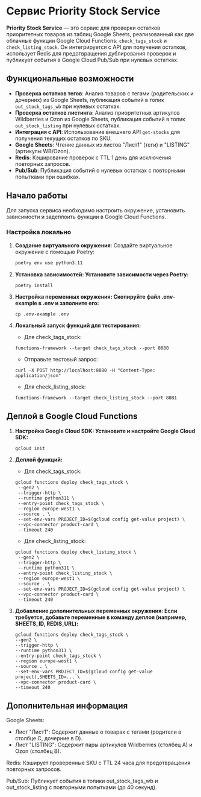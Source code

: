 # Сервис Priority Stock Service

**Priority Stock Service** — это сервис для проверки остатков приоритетных товаров из таблиц Google Sheets, реализованный как две облачные функции Google Cloud Functions: `check_tags_stock` и `check_listing_stock`. Он интегрируется с API для получения остатков, использует Redis для предотвращения дублирования проверок и публикует события в Google Cloud Pub/Sub при нулевых остатках.

## Функциональные возможности

- **Проверка остатков тегов**: Анализ товаров с тегами (родительских и дочерних) из Google Sheets, публикация событий в топик `out_stock_tags_wb` при нулевых остатках.
- **Проверка остатков листинга**: Анализ приоритетных артикулов Wildberries и Ozon из Google Sheets, публикация событий в топик `out_stock_listing` при нулевых остатках.
- **Интеграция с API**: Использование внешнего API `get-stocks` для получения текущих остатков по SKU.
- **Google Sheets**: Чтение данных из листов "Лист1" (теги) и "LISTING" (артикулы WB/Ozon).
- **Redis**: Кэширование проверок с TTL 1 день для исключения повторных запросов.
- **Pub/Sub**: Публикация событий о нулевых остатках с повторными попытками при ошибках.

## Начало работы

Для запуска сервиса необходимо настроить окружение, установить зависимости и задеплоить функции в Google Cloud Functions.

### Настройка локально

1. **Создание виртуального окружения**:
   Создайте виртуальное окружение с помощью Poetry:
   ```bash
   poetry env use python3.11
   ```
   
2. **Установка зависимостей: Установите зависимости через Poetry:**
    ```
   poetry install
   ```
   
3. **Настройка переменных окружения: Скопируйте файл .env-example в .env и заполните его:**
    ```
   cp .env-example .env
   ```
   
4. **Локальный запуск функций для тестирования:**
    - Для check_tags_stock:
   ```
   functions-framework --target check_tags_stock --port 8080
   ```
   - Отправьте тестовый запрос:
   ```
   curl -X POST http://localhost:8080 -H "Content-Type: application/json"
   ```
   - Для check_listing_stock:
   ```
   functions-framework --target check_listing_stock --port 8081
   ```
   
## Деплой в Google Cloud Functions
1. **Настройка Google Cloud SDK: Установите и настройте Google Cloud SDK:**
    ```
   gcloud init
   ```
   
2. **Деплой функций:**
    - Для check_tags_stock:
   ```
   gcloud functions deploy check_tags_stock \
    --gen2 \
    --trigger-http \
    --runtime python311 \
    --entry-point check_tags_stock \
    --region europe-west1 \
    --source . \
    --set-env-vars PROJECT_ID=$(gcloud config get-value project) \
    --vpc-connector product-card \
    --timeout 240
   ```
   - Для check_listing_stock:
   ```
   gcloud functions deploy check_listing_stock \
    --gen2 \
    --trigger-http \
    --runtime python311 \
    --entry-point check_listing_stock \
    --region europe-west1 \
    --source . \
    --set-env-vars PROJECT_ID=$(gcloud config get-value project) \
    --vpc-connector product-card \
    --timeout 240
   ```

3. **Добавление дополнительных переменных окружения: Если требуется, добавьте переменные в команду деплоя (например, SHEETS_ID, REDIS_URL):**
    ```
   gcloud functions deploy check_tags_stock \
    --gen2 \
    --trigger-http \
    --runtime python311 \
    --entry-point check_tags_stock \
    --region europe-west1 \
    --source . \
    --set-env-vars PROJECT_ID=$(gcloud config get-value project),SHEETS_ID=... \
    --vpc-connector product-card \
    --timeout 240
   ```
   
## Дополнительная информация
Google Sheets:
- Лист "Лист1": Содержит данные о товарах с тегами (родители в столбце C, дочерние в D).
- Лист "LISTING": Содержит пары артикулов Wildberries (столбец A) и Ozon (столбец B).

Redis: Кэширует проверенные SKU с TTL 24 часа для предотвращения повторных запросов.

Pub/Sub: Публикует события в топики out_stock_tags_wb и out_stock_listing с повторными попытками (до 40 секунд).
